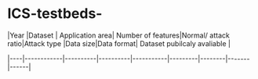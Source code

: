 # ICS-testbeds-

|Year	|Dataset |	Application area|  Number of features|Normal/ attack ratio|Attack type |Data size|Data format| Dataset pubilcaly avaliable |

|----|------------|----------|----------|-----------|---------|--------|-------|------|
